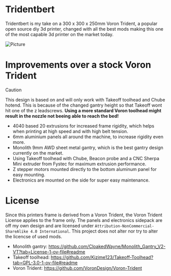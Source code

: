 # Tridentbert
Tridentbert is my take on a 300 x 300 x 250mm Voron Trident, a popular open source diy 3d printer, changed with all the best mods making this one of the most capable 3d printer on the market today.

![Picture](https://github.com/user-attachments/assets/fdbd59c5-3636-4c9a-92c3-7388b3cc6b4c)

# Improvements over a stock Voron Trident
> [!CAUTION]
> This design is based on and will only work with Takeoff toolhead and Chube hotend. This is because of the changed gantry height so that Takeoff wont hit one of the z leadscrews.
> **Using a more standard Voron toolhead might result in the nozzle not beeing able to reach the bed!**

* 4040 based 20 extrusions for increased frame rigidity, which helps when printing at high speed and with high belt tension.
* 6mm aluminium panels all around the machine, to increase rigidity even more.
* Monolith 9mm AWD sheet metal gantry, which is the best gantry design currently on the market.
* Using Takeoff toolhead with Chube, Beacon probe and a CNC Sherpa Mini extruder from Fystec for maximum extrusion performance.
* Z stepper motors mounted directly to the bottom aluminum panel for easy mounting.
* Electronics are mounted on the side for super easy maintenance.

# License
Since this printers frame is derived from a Voron Trident, the Voron Trident License applies to the frame only. The panels and electronics sidepack are off my own design and are licensed under `Attribution-NonCommercial-ShareAlike 4.0 International`. This project does not alter nor try to alter the licencse of used mods.
* Monolith gantry: https://github.com/CloakedWayne/Monolith_Gantry_V2-VT?tab=License-1-ov-file#readme
* Takeoff toolhead: https://github.com/Kizime123/Takeoff-Toolhead?tab=GPL-3.0-1-ov-file#readme
* Voron Trident: https://github.com/VoronDesign/Voron-Trident
